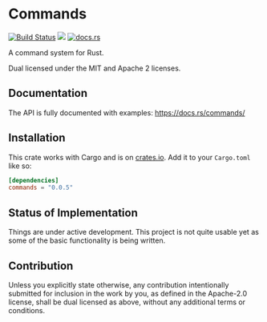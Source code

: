 # Commands

[![Build Status](https://github.com/endoli/commands.rs/actions/workflows/rust.yml/badge.svg)](https://github.com/endoli/commands.rs/actions/workflows/rust.yml)
[![](https://img.shields.io/crates/v/commands.svg)](https://crates.io/crates/commands)
[![docs.rs](https://img.shields.io/docsrs/commands)](https://docs.rs/commands)

A command system for Rust.

Dual licensed under the MIT and Apache 2 licenses.

## Documentation

The API is fully documented with examples: <https://docs.rs/commands/>

## Installation

This crate works with Cargo and is on
[crates.io](https://crates.io/crates/commands).
Add it to your `Cargo.toml` like so:

```toml
[dependencies]
commands = "0.0.5"
```

## Status of Implementation

Things are under active development. This project is not quite
usable yet as some of the basic functionality is being written.

## Contribution

Unless you explicitly state otherwise, any contribution
intentionally submitted for inclusion in the work by you,
as defined in the Apache-2.0 license, shall be dual licensed
as above, without any additional terms or conditions.
